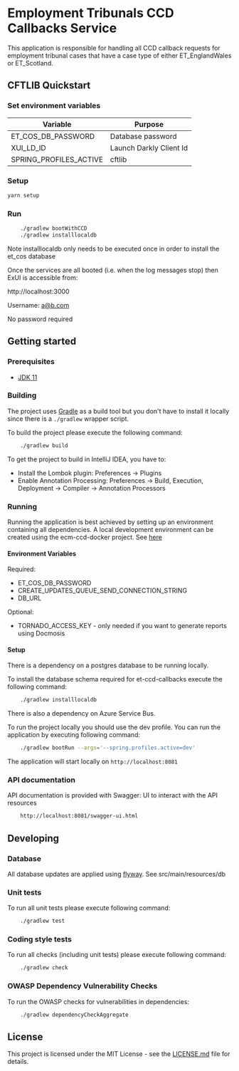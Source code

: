 # Employment Tribunals CCD Callbacks Service

This application is responsible for handling all CCD callback requests for employment tribunal cases that have a case type of either ET_EnglandWales or ET_Scotland.

## CFTLIB Quickstart
### Set environment variables

| Variable | Purpose |
| -------- | ------- |
| ET_COS_DB_PASSWORD | Database password |
| XUI_LD_ID | Launch Darkly Client Id |
| SPRING_PROFILES_ACTIVE | cftlib |

### Setup
```bash
yarn setup
```

### Run
```bash
    ./gradlew bootWithCCD
    ./gradlew installlocaldb
```

Note installlocaldb only needs to be executed once in order to install the et_cos database

Once the services are all booted (i.e. when the log messages stop) then ExUI is accessible from:

http://localhost:3000

Username: a@b.com

No password required

## Getting started

### Prerequisites

- [JDK 11](https://www.oracle.com/java)

### Building

The project uses [Gradle](https://gradle.org) as a build tool but you don't have to install it locally since there is a
`./gradlew` wrapper script.

To build the project please execute the following command:

```bash
    ./gradlew build
```

To get the project to build in IntelliJ IDEA, you have to:

 - Install the Lombok plugin: Preferences -> Plugins
 - Enable Annotation Processing: Preferences -> Build, Execution, Deployment -> Compiler -> Annotation Processors

### Running

Running the application is best achieved by setting up an environment containing all dependencies. A local development
environment can be created using the ecm-ccd-docker project.
See [here](https://github.com/hmcts/ecm-ccd-docker)

#### Environment Variables
Required:
- ET_COS_DB_PASSWORD
- CREATE_UPDATES_QUEUE_SEND_CONNECTION_STRING
- DB_URL

Optional:
- TORNADO_ACCESS_KEY - only needed if you want to generate reports using Docmosis


#### Setup
There is a dependency on a postgres database to be running locally.

To install the database schema required for et-ccd-callbacks execute the following command:
```bash
    ./gradlew installlocaldb
```

There is also a dependency on Azure Service Bus.

To run the project locally you should use the dev profile.
You can run the application by executing following command:

```bash
    ./gradlew bootRun --args='--spring.profiles.active=dev'
```

The application will start locally on `http://localhost:8081`

### API documentation

API documentation is provided with Swagger:
UI to interact with the API resources

```bash
    http://localhost:8081/swagger-ui.html
```

## Developing

### Database
All database updates are applied using [flyway](https://flywaydb.org/). See src/main/resources/db

### Unit tests

To run all unit tests please execute following command:

```bash
    ./gradlew test
```

### Coding style tests

To run all checks (including unit tests) please execute following command:

```bash
    ./gradlew check
```

### OWASP Dependency Vulnerability Checks

To run the OWASP checks for vulnerabilities in dependencies:

```bash
    ./gradlew dependencyCheckAggregate
```

## License

This project is licensed under the MIT License - see the [LICENSE.md](LICENSE.md) file for details.
